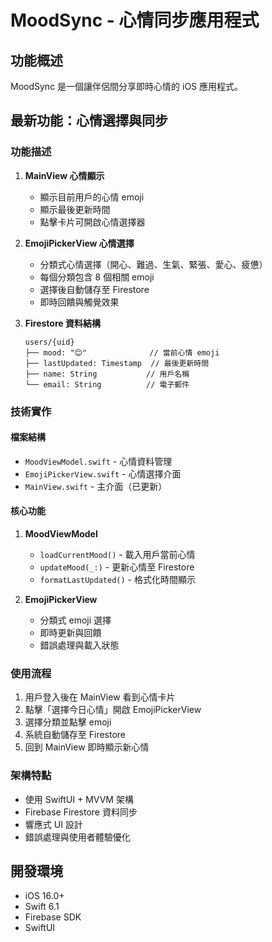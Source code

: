 # MoodSync - 心情同步應用程式

## 功能概述

MoodSync 是一個讓伴侶間分享即時心情的 iOS 應用程式。

## 最新功能：心情選擇與同步

### 功能描述
1. **MainView 心情顯示**
   - 顯示目前用戶的心情 emoji
   - 顯示最後更新時間
   - 點擊卡片可開啟心情選擇器

2. **EmojiPickerView 心情選擇**
   - 分類式心情選擇（開心、難過、生氣、緊張、愛心、疲憊）
   - 每個分類包含 8 個相關 emoji
   - 選擇後自動儲存至 Firestore
   - 即時回饋與觸覺效果

3. **Firestore 資料結構**
   ```
   users/{uid}
   ├── mood: "😊"              // 當前心情 emoji
   ├── lastUpdated: Timestamp  // 最後更新時間
   ├── name: String           // 用戶名稱
   └── email: String          // 電子郵件
   ```

### 技術實作

#### 檔案結構
- `MoodViewModel.swift` - 心情資料管理
- `EmojiPickerView.swift` - 心情選擇介面  
- `MainView.swift` - 主介面（已更新）

#### 核心功能
1. **MoodViewModel**
   - `loadCurrentMood()` - 載入用戶當前心情
   - `updateMood(_:)` - 更新心情至 Firestore
   - `formatLastUpdated()` - 格式化時間顯示

2. **EmojiPickerView**
   - 分類式 emoji 選擇
   - 即時更新與回饋
   - 錯誤處理與載入狀態

### 使用流程
1. 用戶登入後在 MainView 看到心情卡片
2. 點擊「選擇今日心情」開啟 EmojiPickerView
3. 選擇分類並點擊 emoji
4. 系統自動儲存至 Firestore
5. 回到 MainView 即時顯示新心情

### 架構特點
- 使用 SwiftUI + MVVM 架構
- Firebase Firestore 資料同步
- 響應式 UI 設計
- 錯誤處理與使用者體驗優化

## 開發環境
- iOS 16.0+
- Swift 6.1
- Firebase SDK
- SwiftUI 